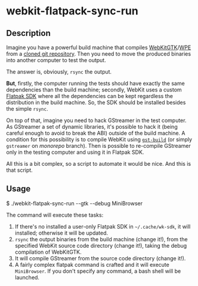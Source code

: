 # webkit-flatpack-sync-run

## Description

Imagine you have a powerful build machine that compiles
[WebKitGTK](https://webkitgtk.org/)/[WPE](https://wpewebkit.org/) from a [cloned
git
repository](https://trac.webkit.org/wiki/BuildingGtk#BuildingWebKitGTKfromgit). Then
you need to move the produced binaries into another computer to test the output.

The answer is, obviously, `rsync` the output. 

**But**, firstly, the computer running the tests should have exactly the same
dependencies than the build machine; secondly, WebKit uses a custom [Flatpak
SDK](https://trac.webkit.org/wiki/WebKitFlatpakSDK) where all the dependencies
can be kept regardless the distribution in the build machine. So, the SDK should
be installed besides the simple `rsync`.

On top of that, imagine you need to hack GStreamer in the test computer. As
GStreamer a set of dynamic libraries, it's possible to hack it (being careful
enough to avoid to break the ABI) outside of the build machine. A condition for
this possibility is to compile WebKit using
[`gst-build`](https://blogs.igalia.com/vjaquez/2020/06/16/webkit-flatpak-sdk-and-gst-build/)
(or simply `gstreamer` on *monorepo* branch). Then is possible to re-compile
GStreamer only in the testing computer and using it in Flatpak SDK.

All this is a bit complex, so a script to automate it would be nice. And this is
that script.

## Usage

$ ./webkit-flatpak-sync-run --gtk --debug MiniBrowser

The command will execute these tasks:

1. If there's no installed a user-only Flatpak SDK in `~/.cache/wk-sdk`, it will
   installed; otherwise it will be updated.
2. `rsync` the output binaries from the build machine (change it!), from the
   specified WebKit source code directory (change it!), taking the debug
   compilation of WebKitGTK.
3. It will compile GStreamer from the source code directory (change it!).
4. A fairly complex flatpak command is crafted and it will execute
   `MiniBrowser`. If you don't specify any command, a bash shell will be
   launched.

